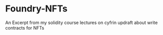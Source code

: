 # Foundry-NFTs
An Excerpt from my solidity course lectures on cyfrin updraft about write contracts for NFTs
